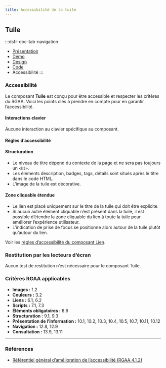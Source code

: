 ```yaml
---
title: Accessibilité de la tuile
---
```


## Tuile

:::dsfr-doc-tab-navigation
- [Présentation](../index.md)
- [Démo](../demo/index.md)
- [Design](../design/index.md)
- [Code](../code/index.md)
- Accessibilité
:::

### Accessibilité

Le composant **Tuile** est conçu pour être accessible et respecter les critères du RGAA. Voici les points clés à prendre en compte pour en garantir l’accessibilité.

#### Interactions clavier

Aucune interaction au clavier spécifique au composant.

#### Règles d’accessibilité

#### Structuration

- Le niveau de titre dépend du contexte de la page et ne sera pas toujours un `<h3>`.
- Les éléments description, badges, tags, détails sont situés après le titre dans le code HTML.
- L’image de la tuile est décorative.

#### Zone cliquable étendue

- Le lien est placé uniquement sur le titre de la tuile qui doit être explicite.
- Si aucun autre élément cliquable n’est présent dans la tuile, il est possible d’étendre la zone cliquable du lien à toute la tuile pour améliorer l’expérience utilisateur.
- L’indication de prise de focus se positionne alors autour de la tuile plutôt qu’autour du lien.

Voir les [règles d’accessibilité du composant Lien](../../../../link/_part/doc/accessibility/index.md#regles-d-accessibilite).

### Restitution par les lecteurs d’écran

Aucun test de restitution n’est nécessaire pour le composant Tuile.

### Critères RGAA applicables

- **Images&nbsp;:** 1.2
- **Couleurs&nbsp;:** 3.2
- **Liens&nbsp;:** 6.1, 6.2
- **Scripts&nbsp;:** 7.1, 7.3
- **Éléments obligatoires&nbsp;:** 8.9
- **Structuration&nbsp;:** 9.1, 9.3
- **Présentation de l’information&nbsp;:** 10.1, 10.2, 10.3, 10.4, 10.5, 10.7, 10.11, 10.12
- **Navigation&nbsp;:** 12.8, 12.9
- **Consultation&nbsp;:** 13.9, 13.11

---

### Références

- [Référentiel général d’amélioration de l’accessibilité (RGAA 4.1.2)](https://accessibilite.numerique.gouv.fr/methode/criteres-et-tests/)
